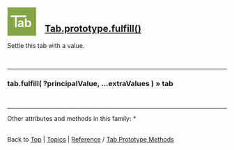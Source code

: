 <a name="top" ></a>

<img src="../img/tab-logo66.png" alt="Tab logo" align="left" style="float:left; margin-top:-22px;" /><img src="../img/1x1.png" align="left" style="float:left;" height="44" width="20" />
## [Tab.prototype.fulfill()][ref-tab.prototype.fulfill]

Settle this tab with a value.

<br />

---
### tab.fulfill( ?principalValue, ...extraValues ) » tab

<br />

---

Other attributes and methods in this family:
* 



<br /> Back to [Top] | [Topics] | [Reference] / [Tab Prototype Methods][ref-tab-prototype-methods] <br />





[top]:       #top                        "back to the top of this page"
[topics]:    /doc/topics.md#topics       "back to the 'Topics' section"
[reference]: /doc/reference.md#reference "back to the 'Reference' section"



[topic-the-basics]:                              /doc/topics.md#the-basics                                  "more topics under 'The Basics'"
[topic-where-are-tabs-helping]:                  /doc/topics.md#where-are-tabs-helping                      "more topics under 'Where Are Tabs Helping'"
[topic-where-are-tabs-lacking]:                  /doc/topics.md#where-are-tabs-lacking                      "more topics under 'Where Are Tabs Lacking'"



[topic-a-basic-tab]:                             /doc/topics/a-basic-tab.md#top                             "A Basic Tab: creating and using a basic Tab object."
[topic-a-basic-callback]:                        /doc/topics/a-basic-callback.md#top                        "A Basic Callback: using a Tab object to handle callbacks."
[topic-a-basic-promise]:                         /doc/topics/a-basic-promise.md#top                         "A Basic Promise: using a Tab object as a promise."
[topic-basic-lazy-evaluation]:                   /doc/topics/basic-lazy-evaluation.md#top                   "Basic Lazy Evaluation: ..."
[topic-basic-concurrent-computing]:              /doc/topics/basic-concurrent-computing.md#top              "Basic Concurrent Computing: ..."

[topic-keeping-clean-callback-signatures]:       /doc/topics/keeping-clean-callback-signatures.md#top       "Keeping Clean Callback Signatures: ..."
[topic-shallow-callback-nesting]:                /doc/topics/shallow-callback-nesting.md#top                "Shallow Callback Nesting: ..."
[topic-top-down-control-flow]:                   /doc/topics/top-down-control-flow.md#top                   "Top-Down Control Flow: ..."
[topic-predicting-execution-order]:              /doc/topics/predicting-execution-order.md#top              "Predicting Execution Order: ..."
[topic-modular-decomposition]:                   /doc/topics/modular-decomposition.md#top                   "Modular Decomposition: ..."
[topic-aspect-oriented-programming]:             /doc/topics/aspect-oriented-programming].md#top            "Aspect Oriented Programming: ..."
[topic-exception-style-error-propagation]:       /doc/topics/exception-style-error-propagation.md#top       "Exception Style Error Propagation: ..."
[topic-monitoring-function-calls]:               /doc/topics/monitoring-function-calls.md#top               "Monitoring Function Calls: ..."
[topic-throttling-execution]:                    /doc/topics/throttling-execution.md#top                    "Throttling Execution: ..."
[topic-cancelling-execution]:                    /doc/topics/cancelling-execution.md#top                    "Cancelling Execution: ..."
[topic-timing-out-execution]:                    /doc/topics/timing-out-execution.md#top                    "Timing Out Execution: ..."
[topic-delaying-execution]:                      /doc/topics/delaying-execution.md#top                      "Delaying Execution: ..."
[topic-prioritizing-execution]:                  /doc/topics/prioritizing-execution.md#top                  "Prioritizing Execution: ..."
[topic-lazy-evaluation]:                         /doc/topics/lazy-evaluation.md#top                         "Lazy Evaluation: !!! thinking hard !!!"
[topic-working-with-remote-objects]:             /doc/topics/working-with-remote-objects.md#top             "Working With Remote Objects: ..."
[topic-enumerating-tabs]:                        /doc/topics/enumerating-tabs.md#top                        "Enumerating Tabs: ..."
[topic-iterating-tabs]:                          /doc/topics/iterating-tabs.md#top                          "Iterating Tabs: ..."
[topic-generating-tabs]:                         /doc/topics/generating-tabs.md#top                         "Generating Tabs: ..."
[topic-joining-results-from-parallel-execution]: /doc/topics/joining-results-from-parallel-execution.md#top "Joining Results From Parallel Execution: ..."
[topic-synchronizing-execution]:                 /doc/topics/synchronizing-execution.md#top                 "Synchronizing Execution: ..."
[topic-isolating-information-providers]:         /doc/topics/isolating-information-providers.md#top         "Isolating Information Providers: ..."
[topic-isolating-information-consumers]:         /doc/topics/isolating-information-consumers.md#top         "Isolating Information Consumers: ..."

[topic-debugging-asynchronous-events]:           /doc/topics/debugging-asynchronous-events.md#top           "Debugging Asynchronous Events: ..."



[ref-tab-object]:                   #tab-object                                        "more attributes and methods under 'Tab Object'"
[ref-tab-constructor]:              #tab-constructor                                   "more attributes and methods under 'Tab Constructor'"
[ref-tab-constructor-attributes]:   #tab-constructor-attributes                        "more attributes under 'Tab Constructor Attributes'"
[ref-tab-constructor-methods]:      #tab-constructor-methods                           "more methods under 'Tab Constructor Methods'"
[ref-tab-prototype-methods]:        #tab-prototype-methods                             "more methods under 'Tab Prototype Methods'"
[ref-tab-instance-methods]:         #tab-instance-methods                              "more methods under 'Tab Instance Methods'"
[ref-other-elements]:               #other-elements                                    "more methods under 'Other Elements'"



[ref-new-tab]:                      /doc/reference/new-tab.md#top                      "new Tab(): construct a new tab, delegate if needed."
[ref-tab]:                          /doc/reference/tab.md#top                          "Tab(): convert to a tab, create a new tab if required."

[ref-tab.context]:                  /doc/reference/tab.context.md#top                  "Tab.context: ..."
[ref-tab.version]:                  /doc/reference/tab.version.md#top                  "Tab.version: version of this Tab library."

[ref-tab.construct]:                /doc/reference/tab.construct.md#top                "Tab.construct(): construct a new tab, delegate if needed."
[ref-tab.convert]:                  /doc/reference/tab.convert.md#top                  "Tab.convert(): convert to a tab, create a new tab if required."
[ref-tab.create]:                   /doc/reference/tab.construct.md#top                "Tab.create(): create a new tab, fulfill if needed."
[ref-tab.is-tab]:                   /doc/reference/tab.is-tab.md#top                   "Tab.isTab: was the given object created by this Tab library?"
[ref-tab.like-tab]:                 /doc/reference/tab.like-tab.md#top                 "Tab.likeTab: ..."
[ref-tab.when]:                     /doc/reference/tab.when.md#top                     "Tab.when: ..."

[ref-tab.prototype.cancel]:         /doc/reference/tab.prototype.cancel.md#top         "Tab.prototype.cancel(): ..."
[ref-tab.prototype.catch]:          /doc/reference/tab.prototype.catch.md#top          "Tab.prototype.catch(): process error notifications for this tab."
[ref-tab.prototype.count]:          /doc/reference/tab.prototype.count.md#top          "Tab.prototype.count(): ..."
[ref-tab.prototype.defer]:          /doc/reference/tab.prototype.defer.md#top          "Tab.prototype.defer(): convert a function to use this tab to store its result."
[ref-tab.prototype.defer-with]:     /doc/reference/tab.prototype.defer-with.md#top     "Tab.prototype.deferWith(): ..."
[ref-tab.prototype.define]:         /doc/reference/tab.prototype.define.md#top         "Tab.prototype.define(): ..."
[ref-tab.prototype.delegate]:       /doc/reference/tab.prototype.delegate.md#top       "Tab.prototype.delegate(): !!! where are my glasses? !!!"
[ref-tab.prototype.do]:             /doc/reference/tab.prototype.do.md#top             "Tab.prototype.do(): create an notification processing scope for this tab."
[ref-tab.prototype.end]:            /doc/reference/tab.prototype.end.md#top            "Tab.prototype.end(): ..."
[ref-tab.prototype.evaluate]:       /doc/reference/tab.prototype.evaluate.md#top       "Tab.prototype.evaluate(): ..."
[ref-tab.prototype.eventually]:     /doc/reference/tab.prototype.eventually.md#top     "Tab.prototype.eventually(): filter out progress notifications for this tab."
[ref-tab.prototype.finally]:        /doc/reference/tab.prototype.finally.md#top        "Tab.prototype.finally(): process value and error notifications for this tab."
[ref-tab.prototype.fulfill]:        /doc/reference/tab.prototype.fulfill.md#top        "Tab.prototype.fulfill(): settle this tab with a value."
[ref-tab.prototype.has-error]:      /doc/reference/tab.prototype.has-error.md#top      "Tab.prototype.hasError(): has this tab an error?"
[ref-tab.prototype.has-progressed]: /doc/reference/tab.prototype.has-progressed.md#top "Tab.prototype.hasProgressed(): has this tab progressed?"
[ref-tab.prototype.has-settled]:    /doc/reference/tab.prototype.has-settled.md#top    "Tab.prototype.hasSettled(): has this tab settled?"
[ref-tab.prototype.has-value]:      /doc/reference/tab.prototype.has-value.md#top      "Tab.prototype.hasValue(): has this tab a value?"
[ref-tab.prototype.is-delegating]:  /doc/reference/tab.prototype.is-delegating.md#top  "Tab.prototype.isDelegating(): ..."
[ref-tab.prototype.is-settling]:    /doc/reference/tab.is-settling.md#top              "Tab.prototype.isSettling: are progress notifications being filtered out for this tab?"
[ref-tab.prototype.raise]:          /doc/reference/tab.prototype.raise.md#top          "Tab.prototype.raise(): ..."
[ref-tab.prototype.reject]:         /doc/reference/tab.prototype.reject.md#top         "Tab.prototype.reject(): settle this tab with an error."
[ref-tab.prototype.settle]:         /doc/reference/tab.prototype.settle.md#top         "Tab.prototype.settle(): settle this tab without changing its current value or error."
[ref-tab.prototype.then]:           /doc/reference/tab.prototype.then.md#top           "Tab.prototype.then(): ..."
[ref-tab.prototype.throw]:          /doc/reference/tab.prototype.throw.md#top          "Tab.prototype.throw(): set an error for this tab."
[ref-tab.prototype.to-string]:      /doc/reference/tab.prototype.to-string.md#top      "Tab.prototype.toString(): get a string representation for this tab."
[ref-tab.prototype.try]:            /doc/reference/tab.prototype.try.md#top            "Tab.prototype.try(): process value notifications for this tab."
[ref-tab.prototype.undelegate]:     /doc/reference/tab.prototype.undelegate.md#top     "Tab.prototype.undelegate(): ..."
[ref-tab.prototype.update]:         /doc/reference/tab.prototype.update.md#top         "Tab.prototype.update(): set a value for this tab."
[ref-tab.prototype.value-of]:       /doc/reference/tab.prototype.value-of.md#top       "Tab.prototype.valueOf(): get the principal value of this tab."
[ref-tab.prototype.wrap]:           /doc/reference/tab.prototype.wrap.md#top           "Tab.prototype.wrap(): ..."

[ref-tab._delegate]:                /doc/reference/tab._delegate.md#top                "tab._delegate(): ..."
[ref-tab._is-delegating]:           /doc/reference/tab._is-delegating.md#top           "tab._is-delegating(): ..."
[ref-tab._trap]:                    /doc/reference/tab._trap.md#top                    "tab._trap(): ..."
[ref-tab._undelegate]:              /doc/reference/tab._undelegate.md#top              "tab._undelegate(): ..."

[ref-scoping-function]:             /doc/reference/scoping-function.md#top             "scopingFunction: a function used as an argument in scoping Tab methods."
[ref-processor-function]:           /doc/reference/processor-function.md#top           "processorFunction: a function used as an argument in processing Tab methods."
